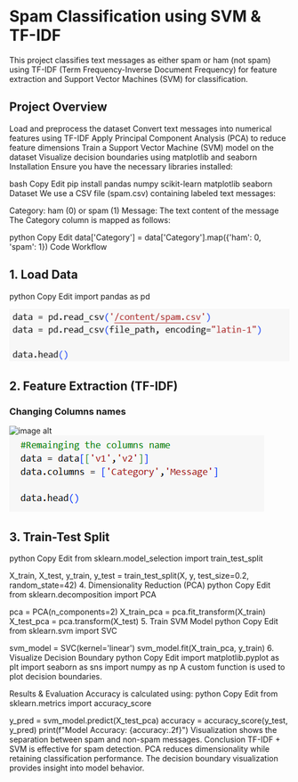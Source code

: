# Spam Classification using SVM & TF-IDF
This project classifies text messages as either spam or ham (not spam) using TF-IDF (Term Frequency-Inverse Document Frequency) for feature extraction and Support Vector Machines (SVM) for classification.

## Project Overview
Load and preprocess the dataset
Convert text messages into numerical features using TF-IDF
Apply Principal Component Analysis (PCA) to reduce feature dimensions
Train a Support Vector Machine (SVM) model on the dataset
Visualize decision boundaries using matplotlib and seaborn
Installation
Ensure you have the necessary libraries installed:

bash
Copy
Edit
pip install pandas numpy scikit-learn matplotlib seaborn
Dataset
We use a CSV file (spam.csv) containing labeled text messages:

Category: ham (0) or spam (1)
Message: The text content of the message
The Category column is mapped as follows:

python
Copy
Edit
data['Category'] = data['Category'].map({'ham': 0, 'spam': 1})
Code Workflow
## 1. Load Data
python
Copy
Edit
import pandas as pd

![image alt](https://github.com/Omorusi/Support_Vector_Machines/blob/main/Screenshot%202025-03-03%20155532.png?raw=true)

 ## 2. Feature Extraction (TF-IDF)
### Changing Columns names 
![image alt](https://github.com/user-attachments/assets/d10b9c84-91e7-413f-b597-f71b1301bf7e)
![image alt](https://github.com/Omorusi/Support_Vector_Machines/blob/main/Screenshot%202025-03-03%20155548.png?raw=true)

 ## 3. Train-Test Split
python
Copy
Edit
from sklearn.model_selection import train_test_split

X_train, X_test, y_train, y_test = train_test_split(X, y, test_size=0.2, random_state=42)
4. Dimensionality Reduction (PCA)
python
Copy
Edit
from sklearn.decomposition import PCA

pca = PCA(n_components=2)
X_train_pca = pca.fit_transform(X_train)
X_test_pca = pca.transform(X_test)
5. Train SVM Model
python
Copy
Edit
from sklearn.svm import SVC

svm_model = SVC(kernel='linear')
svm_model.fit(X_train_pca, y_train)
6. Visualize Decision Boundary
python
Copy
Edit
import matplotlib.pyplot as plt
import seaborn as sns
import numpy as np
A custom function is used to plot decision boundaries.

Results & Evaluation
Accuracy is calculated using:
python
Copy
Edit
from sklearn.metrics import accuracy_score

y_pred = svm_model.predict(X_test_pca)
accuracy = accuracy_score(y_test, y_pred)
print(f"Model Accuracy: {accuracy:.2f}")
Visualization shows the separation between spam and non-spam messages.
Conclusion
TF-IDF + SVM is effective for spam detection.
PCA reduces dimensionality while retaining classification performance.
The decision boundary visualization provides insight into model behavior.
